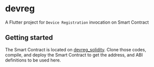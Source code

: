 # devreg

A Flutter project for `Device Registration` invocation on Smart Contract

## Getting started

The Smart Contract is located on [devreg_solidity](https://github.com/mhishami/devreg_solidity).
Clone those codes, compile, and deploy the Smart Contract to get the address, and ABI definitions to be used here.



